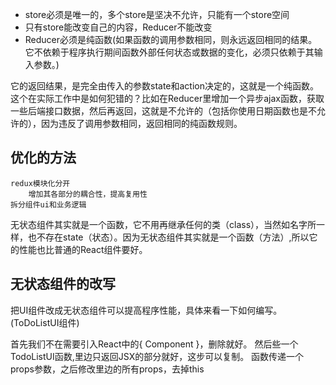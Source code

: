 - store必须是唯一的，多个store是坚决不允许，只能有一个store空间
- 只有store能改变自己的内容，Reducer不能改变
- Reducer必须是纯函数(如果函数的调用参数相同，则永远返回相同的结果。它不依赖于程序执行期间函数外部任何状态或数据的变化，必须只依赖于其输入参数。)

它的返回结果，是完全由传入的参数state和action决定的，这就是一个纯函数。这个在实际工作中是如何犯错的？比如在Reducer里增加一个异步ajax函数，获取一些后端接口数据，然后再返回，这就是不允许的（包括你使用日期函数也是不允许的），因为违反了调用参数相同，返回相同的纯函数规则。

## 优化的方法
    redux模块化分开
        增加其各部分的耦合性，提高复用性
    拆分组件ui和业务逻辑


无状态组件其实就是一个函数，它不用再继承任何的类（class），当然如名字所一样，也不存在state（状态）。因为无状态组件其实就是一个函数（方法）,所以它的性能也比普通的React组件要好。

## 无状态组件的改写
把UI组件改成无状态组件可以提高程序性能，具体来看一下如何编写。(ToDoListUI组件)

首先我们不在需要引入React中的{ Component }，删除就好。
然后些一个TodoListUI函数,里边只返回JSX的部分就好，这步可以复制。
函数传递一个props参数，之后修改里边的所有props，去掉this
    